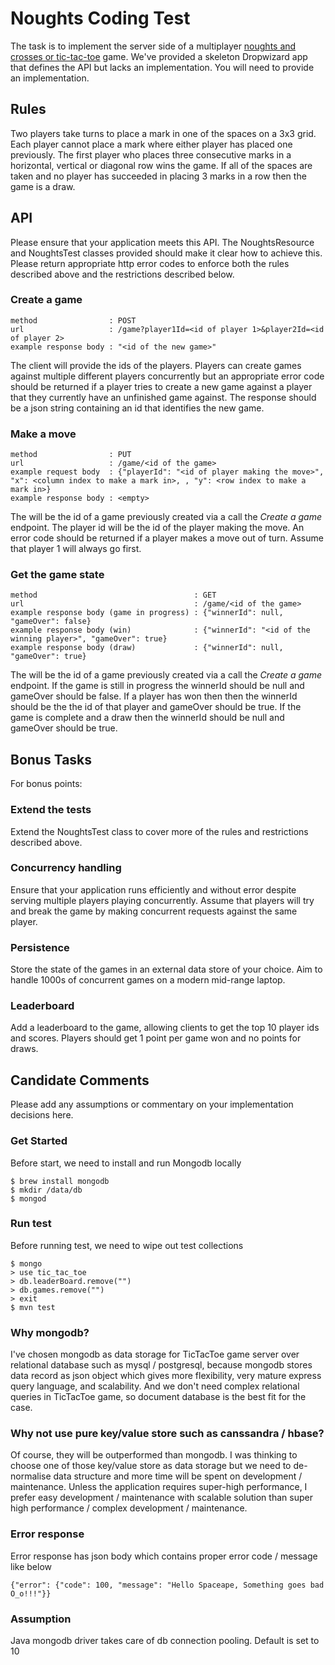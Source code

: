 Noughts Coding Test
===================

The task is to implement the server side of a multiplayer
[noughts and crosses or tic-tac-toe](http://en.wikipedia.org/wiki/Tic-tac-toe) game.  We've provided a skeleton
Dropwizard app that defines the API but lacks an implementation.  You will need to provide an implementation.

Rules
-----

Two players take turns to place a mark in one of the spaces on a 3x3 grid.  Each player cannot place a mark where either
player has placed one previously.  The first player who places three consecutive marks in a horizontal, vertical or
diagonal row wins the game.  If all of the spaces are taken and no player has succeeded in placing 3 marks in a row
then the game is a draw.

API
---

Please ensure that your application meets this API.  The NoughtsResource and NoughtsTest classes provided should make it
clear how to achieve this.  Please return appropriate http error codes to enforce both the rules described above and
the restrictions described below.

### Create a game ###

    method                : POST
    url                   : /game?player1Id=<id of player 1>&player2Id=<id of player 2>
    example response body : "<id of the new game>"

The client will provide the ids of the players. Players can create games against multiple different players concurrently
but an appropriate error code should be returned if a player tries to create a  new game against a player that they
currently have an unfinished game against.  The response should be a json string containing an id that identifies the
new game.

### Make a move ###

    method                : PUT
    url                   : /game/<id of the game>
    example request body  : {"playerId": "<id of player making the move>", "x": <column index to make a mark in>, , "y": <row index to make a mark in>}
    example response body : <empty>

The <id of the game> will be the id of a game previously created via a call the *Create a game* endpoint.  The player id
will be the id of the player making the move.  An error code should be returned if a player makes a move out of turn.
Assume that player 1 will always go first.

### Get the game state ###

    method                                   : GET
    url                                      : /game/<id of the game>
    example response body (game in progress) : {"winnerId": null, "gameOver": false}
    example response body (win)              : {"winnerId": "<id of the winning player>", "gameOver": true}
    example response body (draw)             : {"winnerId": null, "gameOver": true}

The <id of the game> will be the id of a game previously created via a call the *Create a game* endpoint.  If the game
is still in progress the winnerId should be null and gameOver should be false.  If a player has won then then the
winnerId should be the the id of that player and gameOver should be true. If the game is complete and a draw then the
winnerId should be null and gameOver should be true.


Bonus Tasks
-----------

For bonus points:

### Extend the tests ###

Extend the NoughtsTest class to cover more of the rules and restrictions described above.

### Concurrency handling ###

Ensure that your application runs efficiently and without error despite serving multiple players playing concurrently.
Assume that players will try and break the game by making concurrent requests against the same player.

### Persistence ###

Store the state of the games in an external data store of your choice.  Aim to handle 1000s of concurrent games on a
modern mid-range laptop.

### Leaderboard ###

Add a leaderboard to the game, allowing clients to get the top 10 player ids and scores. Players should get 1 point per
game won and no points for draws.

Candidate Comments
------------------

Please add any assumptions or commentary on your implementation decisions here.

### Get Started ###

Before start, we need to install and run Mongodb locally

    $ brew install mongodb
    $ mkdir /data/db
    $ mongod

### Run test ###

Before running test, we need to wipe out test collections

    $ mongo
    > use tic_tac_toe
    > db.leaderBoard.remove("")
    > db.games.remove("")
    > exit
    $ mvn test

### Why mongodb? ###

 I've chosen mongodb as data storage for TicTacToe game server over relational database such as mysql / postgresql,
 because mongodb stores data record as json object which gives more flexibility, very mature express query language, 
 and scalability. And we don't need complex relational queries in TicTacToe game, so document database is the best fit 
 for the case. 
 
### Why not use pure key/value store such as canssandra / hbase? ###

 Of course, they will be outperformed than mongodb. I was thinking to choose one of those key/value store as data 
 storage but we need to de-normalise data structure and more time will be spent on development / maintenance. Unless the 
 application requires super-high performance, I prefer easy development / maintenance with scalable solution than
 super high performance / complex development / maintenance.
  
### Error response ###

 Error response has json body which contains proper error code / message like below
 
    {"error": {"code": 100, "message": "Hello Spaceape, Something goes bad O_o!!!"}}
    
### Assumption ###

 Java mongodb driver takes care of db connection pooling. Default is set to 10
 


 
    